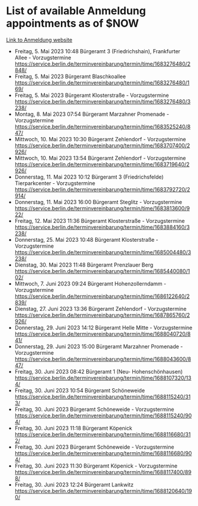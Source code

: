 # List of available Anmeldung appointments as of $NOW
[Link to Anmeldung website](https://service.berlin.de/terminvereinbarung/termin/tag.php?termin=1&anliegen[]=120686&dienstleisterlist=122210,122217,327316,122219,327312,122227,327314,122231,327346,122243,327348,122254,122252,329742,122260,329745,122262,329748,122271,327278,122273,327274,122277,327276,330436,122280,327294,122282,327290,122284,327292,122291,327270,122285,327266,122286,327264,122296,327268,150230,329760,122297,327286,122294,327284,122312,329763,122314,329775,122304,327330,122311,327334,122309,327332,317869,122281,327352,122279,329772,122283,122276,327324,122274,327326,122267,329766,122246,327318,122251,327320,122257,327322,122208,327298,122226,327300&herkunft=http%3A%2F%2Fservice.berlin.de%2Fdienstleistung%2F120686%2F)
- Freitag, 5. Mai 2023 10:48 Bürgeramt 3 (Friedrichshain), Frankfurter Allee - Vorzugstermine https://service.berlin.de/terminvereinbarung/termin/time/1683276480/2848/
- Freitag, 5. Mai 2023  Bürgeramt Blaschkoallee https://service.berlin.de/terminvereinbarung/termin/time/1683276480/169/
- Freitag, 5. Mai 2023  Bürgeramt Klosterstraße - Vorzugstermine https://service.berlin.de/terminvereinbarung/termin/time/1683276480/3238/
- Montag, 8. Mai 2023 07:54 Bürgeramt Marzahner Promenade - Vorzugstermine https://service.berlin.de/terminvereinbarung/termin/time/1683525240/847/
- Mittwoch, 10. Mai 2023 10:30 Bürgeramt Zehlendorf - Vorzugstermine https://service.berlin.de/terminvereinbarung/termin/time/1683707400/2926/
- Mittwoch, 10. Mai 2023 13:54 Bürgeramt Zehlendorf - Vorzugstermine https://service.berlin.de/terminvereinbarung/termin/time/1683719640/2926/
- Donnerstag, 11. Mai 2023 10:12 Bürgeramt 3 (Friedrichsfelde) Tierparkcenter - Vorzugstermine https://service.berlin.de/terminvereinbarung/termin/time/1683792720/2914/
- Donnerstag, 11. Mai 2023 16:00 Bürgeramt Steglitz - Vorzugstermine https://service.berlin.de/terminvereinbarung/termin/time/1683813600/922/
- Freitag, 12. Mai 2023 11:36 Bürgeramt Klosterstraße - Vorzugstermine https://service.berlin.de/terminvereinbarung/termin/time/1683884160/3238/
- Donnerstag, 25. Mai 2023 10:48 Bürgeramt Klosterstraße - Vorzugstermine https://service.berlin.de/terminvereinbarung/termin/time/1685004480/3238/
- Dienstag, 30. Mai 2023 11:48 Bürgeramt Prenzlauer Berg https://service.berlin.de/terminvereinbarung/termin/time/1685440080/102/
- Mittwoch, 7. Juni 2023 09:24 Bürgeramt Hohenzollerndamm - Vorzugstermine https://service.berlin.de/terminvereinbarung/termin/time/1686122640/2839/
- Dienstag, 27. Juni 2023 13:36 Bürgeramt Zehlendorf - Vorzugstermine https://service.berlin.de/terminvereinbarung/termin/time/1687865760/2926/
- Donnerstag, 29. Juni 2023 14:12 Bürgeramt Helle Mitte - Vorzugstermine https://service.berlin.de/terminvereinbarung/termin/time/1688040720/841/
- Donnerstag, 29. Juni 2023 15:00 Bürgeramt Marzahner Promenade - Vorzugstermine https://service.berlin.de/terminvereinbarung/termin/time/1688043600/847/
- Freitag, 30. Juni 2023 08:42 Bürgeramt 1 (Neu- Hohenschönhausen) https://service.berlin.de/terminvereinbarung/termin/time/1688107320/134/
- Freitag, 30. Juni 2023 10:54 Bürgeramt Schöneweide https://service.berlin.de/terminvereinbarung/termin/time/1688115240/313/
- Freitag, 30. Juni 2023  Bürgeramt Schöneweide - Vorzugstermine https://service.berlin.de/terminvereinbarung/termin/time/1688115240/904/
- Freitag, 30. Juni 2023 11:18 Bürgeramt Köpenick https://service.berlin.de/terminvereinbarung/termin/time/1688116680/312/
- Freitag, 30. Juni 2023  Bürgeramt Schöneweide - Vorzugstermine https://service.berlin.de/terminvereinbarung/termin/time/1688116680/904/
- Freitag, 30. Juni 2023 11:30 Bürgeramt Köpenick - Vorzugstermine https://service.berlin.de/terminvereinbarung/termin/time/1688117400/898/
- Freitag, 30. Juni 2023 12:24 Bürgeramt Lankwitz https://service.berlin.de/terminvereinbarung/termin/time/1688120640/190/

